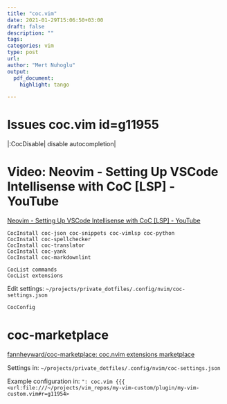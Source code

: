 ```yaml
---
title: "coc.vim"
date: 2021-01-29T15:06:50+03:00 
draft: false
description: ""
tags:
categories: vim
type: post
url:
author: "Mert Nuhoglu"
output:
  pdf_document:
    highlight: tango

---
```


# Issues coc.vim id=g11955

  |:CocDisable| disable autocompletion| 

# Video: Neovim - Setting Up VSCode Intellisense with CoC [LSP] - YouTube

[Neovim - Setting Up VSCode Intellisense with CoC [LSP] - YouTube](https://www.youtube.com/watch?v=OXEVhnY621M)

```vim
CocInstall coc-json coc-snippets coc-vimlsp coc-python
CocInstall coc-spellchecker
CocInstall coc-translator
CocInstall coc-yank
CocInstall coc-markdownlint
```

```vim
CocList commands
CocList extensions
```

Edit settings: `~/projects/private_dotfiles/.config/nvim/coc-settings.json`

```bash
CocConfig
```

# coc-marketplace

[fannheyward/coc-marketplace: coc.nvim extensions marketplace](https://github.com/fannheyward/coc-marketplace)

Settings in: `~/projects/private_dotfiles/.config/nvim/coc-settings.json`

Example configuration in: `": coc.vim {{{ <url:file:///~/projects/vim_repos/my-vim-custom/plugin/my-vim-custom.vim#r=g11954>`

    
